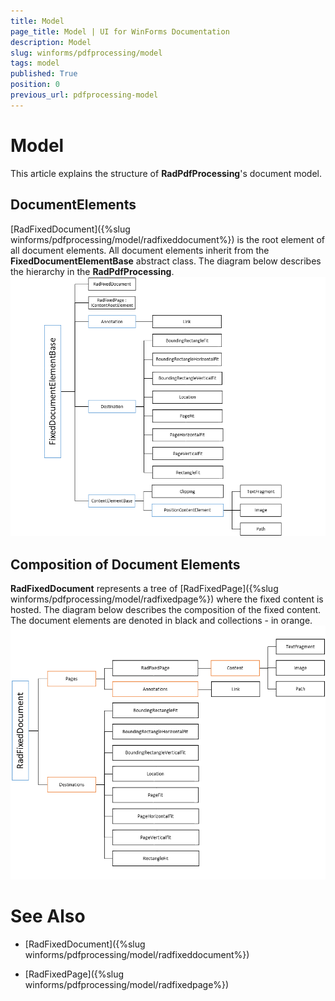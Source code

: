 ```yaml
---
title: Model
page_title: Model | UI for WinForms Documentation
description: Model
slug: winforms/pdfprocessing/model
tags: model
published: True
position: 0
previous_url: pdfprocessing-model
---
```


# Model

This article explains the structure of __RadPdfProcessing__'s document model.

## DocumentElements

[RadFixedDocument]({%slug winforms/pdfprocessing/model/radfixeddocument%}) is the root element of all document elements. All document elements inherit from the __FixedDocumentElementBase__ abstract class. The diagram below describes the hierarchy in the __RadPdfProcessing__.<br>![pdfprocessing-model 001](images/pdfprocessing-model001.png)

## Composition of Document Elements

__RadFixedDocument__ represents a tree of [RadFixedPage]({%slug winforms/pdfprocessing/model/radfixedpage%}) where the fixed content is hosted. The diagram below describes the composition of the fixed content. The document elements are denoted in black and collections - in orange.<br>![pdfprocessing-model 002](images/pdfprocessing-model002.png)

# See Also

 * [RadFixedDocument]({%slug winforms/pdfprocessing/model/radfixeddocument%})

 * [RadFixedPage]({%slug winforms/pdfprocessing/model/radfixedpage%})
